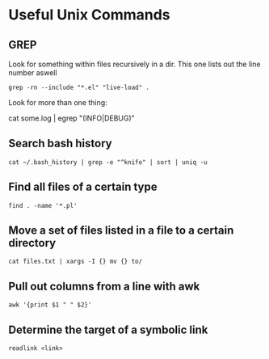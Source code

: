 # Useful Unix Commands

## GREP

Look for something within files recursively in a dir. This one lists out the line number aswell

```
grep -rn --include "*.el" "live-load" .
```

Look for more than one thing:

cat some.log | egrep "(INFO|DEBUG)"

## Search bash history

    cat ~/.bash_history | grep -e "^knife" | sort | uniq -u

## Find all files of a certain type

    find . -name '*.pl'

## Move a set of files listed in a file to a certain directory

    cat files.txt | xargs -I {} mv {} to/

## Pull out columns from a line with awk

    awk '{print $1 " " $2}'

## Determine the target of a symbolic link

    readlink <link>
